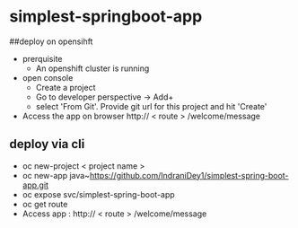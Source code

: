 # simplest-springboot-app

##deploy on opensihft
- prerquisite
  - An openshift cluster is running
- open console 
  - Create a project
  - Go to developer perspective -> Add+
  - select 'From Git'. Provide git url for this project and hit 'Create'
- Access the app on browser http:// < route > /welcome/message
  
## deploy via cli
  - oc new-project < project name >
  - oc new-app java~https://github.com/IndraniDey1/simplest-spring-boot-app.git
  - oc expose svc/simplest-spring-boot-app
  - oc get route
  - Access app : http:// < route > /welcome/message
